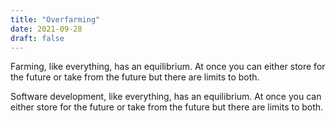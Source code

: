```yaml
---
title: "Overfarming"
date: 2021-09-28
draft: false
---
```


Farming, like everything, has an equilibrium. At once you can either store for the future or take from the future but there are limits to both.

Software development, like everything, has an equilibrium. At once you can either store for the future or take from the future but there are limits to both.

